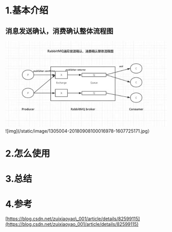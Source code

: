 # 1.基本介绍
## 消息发送确认，消费确认整体流程图
![img](/static/image/RabbitMq消息确认图.jpg)
![img](/static/image/1305004-20180908100016978-1607725171.jpg）

# 2.怎么使用

# 3.总结

# 4.参考

[https://blog.csdn.net/zuixiaoyao\_001/article/details/82599115](https://blog.csdn.net/zuixiaoyao_001/article/details/82599115)

